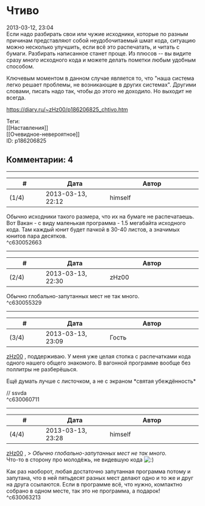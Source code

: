 Чтиво
=====

  
2013-03-12, 23:04  
 Если надо разбирать свои или чужие исходники, которые по разным причинам представляют собой неудобочитаемый шмат кода, ситуацию можно несколько улучшить, если всё это распечатать, и читать с бумаги. Разбирать написанное станет проще. Из плюсов -- вы видите сразу  *много*  исходного кода и можете делать пометки любым удобным способом.   
   
 Ключевым моментом в данном случае является то, что "наша система легко решает проблемы, не возникающие в других системах". Другими словами, писать надо так, чтобы до этого не доходило. Но выходит не всегда.   
  
<https://diary.ru/~zHz00/p186206825_chtivo.htm>  
  
Теги:  
[[Наставления]]  
[[Очевидное-невероятное]]  
ID: p186206825  


Комментарии: 4
--------------

  


---



|         #         |              Дата              |                     Автор                     |           ID           |
| --- | --- | --- | --- |
| (1/4) | 2013-03-13, 22:12 | himself | c630052663 |

  
 Обычно исходники такого размера, что их на бумаге не распечатаешь. Вот Вакан - с виду маленькая программа - 1.5 мегабайта исходного кода. Там каждый юнит будет пачкой в 30-40 листов, а значимых юнитов пара десятков.   
 ^c630052663

---



|         #         |              Дата              |                     Автор                     |           ID           |
| --- | --- | --- | --- |
| (2/4) | 2013-03-13, 22:30 | zHz00 | c630055329 |

  
 Обычно глобально-запутанных мест не так много.   
 ^c630055329

---



|         #         |              Дата              |                     Автор                     |           ID           |
| --- | --- | --- | --- |
| (3/4) | 2013-03-13, 23:09 | Гость | c630060711 |

  
  [zHz00](https://zHz00.diary.ru "Untitled")  , поддерживаю. У меня уже целая стопка с распечатками кода одного нашего общего знакомого. В вагонной программе вообще без поллитры не разберёшься.   
   
 Ещё думать лучше с листочком, а не с экраном \*святая убеждённость\*   
   
 // ssvda   
 ^c630060711

---



|         #         |              Дата              |                     Автор                     |           ID           |
| --- | --- | --- | --- |
| (4/4) | 2013-03-13, 23:28 | himself | c630063213 |

  
  [zHz00](https://zHz00.diary.ru "Untitled")  , >  *Обычно глобально-запутанных мест не так много.*    
  Что-то в сторону про молодёжь, не видевшую кода ![:)](http://static.diary.ru/picture/3.gif)    
   
 Как раз наоборот, любая достаточно запутанная программа потому и запутана, что в ней пятьдесят разных мест делают одно и то же и друг на друга ссылаются. Если в программе всё, что нужно, компактно собрано в одном месте, так это не программа, а подарок!   
 ^c630063213
